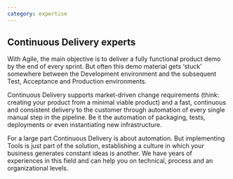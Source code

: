 ```yaml
---
category: expertise
---
```

## Continuous Delivery experts


With Agile, the main objective is to deliver a fully functional product demo by the end of every sprint. But often this demo material gets ‘stuck’ somewhere between the Development environment and the subsequent Test, Acceptance and Production environments. 

Continuous Delivery supports market-driven change requirements (think: creating your product from a minimal viable product) and a fast, continuous and consistent delivery to the customer through automation of every single manual step in the pipeline. Be it the automation of packaging, tests, deployments or even instantiating new infrastructure.

For a large part Continuous Delivery is about automation. But implementing Tools is just part of the solution, establishing a culture in which your business generates constant ideas is another. We have years of experiences in this field and can help you on technical, process and an organizational levels.

